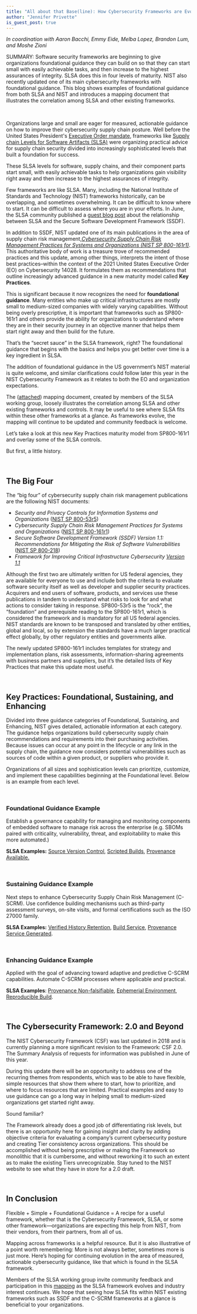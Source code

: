 ```yaml
---
title: "All about that Base(line): How Cybersecurity Frameworks are Evolving with Foundational Guidance"
author: "Jennifer Privette"
is_guest_post: true
---
```


<!-- markdownlint-disable MD036 -->
*In coordination with Aaron Bacchi, Emmy Eide, Melba Lopez, Brandon Lum, and Moshe Zioni*

SUMMARY: Software security frameworks are beginning to give organizations foundational guidance they can build on so that they can start small with easily achievable tasks, and then increase to the highest assurances of integrity. SLSA does this in four levels of maturity. NIST also recently updated one of its main cybersecurity frameworks with foundational guidance. This blog shows examples of foundational guidance from both SLSA and NIST and introduces a mapping document that illustrates the correlation among SLSA and other existing frameworks.
<p>&nbsp;</p>

Organizations large and small are eager for measured, actionable guidance on how to improve their cybersecurity supply chain posture. Well before the United States President's [Executive Order mandate](https://www.whitehouse.gov/briefing-room/presidential-actions/2021/05/12/executive-order-on-improving-the-nations-cybersecurity/), frameworks like [Supply chain Levels for Software Artifacts (SLSA)](/) were organizing practical advice for supply chain security divided into increasingly sophisticated levels that built a foundation for success.

These SLSA levels for software, supply chains, and their component parts start small, with easily achievable tasks to help organizations gain visibility right away and then increase to the highest assurances of integrity.

Few frameworks are like SLSA. Many, including the National Institute of Standards and Technology (NIST) frameworks historically, can be overlapping, and sometimes overwhelming. It can be difficult to know where to start. It can be difficult to assess where you are in your efforts. In June, the SLSA community published a [guest blog post](2022-06-15-slsa-ssdf.md) about the relationship between SLSA and the Secure Software Development Framework (SSDF).

In addition to SSDF, NIST updated one of its main publications in the area of supply chain risk management,*[Cybersecurity Supply Chain Risk Management Practices for Systems and Organizations (NIST SP 800-161r1)](https://nvlpubs.nist.gov/nistpubs/SpecialPublications/NIST.SP.800-161r1.pdf)*. This authoritative body of work is a treasure trove of recommended practices and this update, among other things,  interprets the intent of those best practices–within the context of the 2021 United States Executive Order (EO) on Cybersecurity 14028. It formulates them as recommendations that outline increasingly advanced guidance in a new maturity model called **Key Practices**.

This is significant because it now recognizes the need for **foundational guidance**. Many entities who make up critical infrastructures are mostly small to medium-sized companies with widely varying capabilities. Without being overly prescriptive, it is important that frameworks such as SP800-161r1 and others provide the ability for organizations to understand where they are in their security journey in an objective manner that helps them start right away and then build for the future.

That’s the “secret sauce” in the SLSA framework, right? The foundational guidance that begins with the basics and helps you get better over time is a key ingredient in SLSA.

The addition of foundational guidance in the US government’s NIST material is quite welcome, and similar clarifications could follow later this year in the NIST Cybersecurity Framework as it relates to both the EO and organization expectations.

The ([attached](https://docs.google.com/spreadsheets/d/1P_xxMlyF5iPV51CqIk8_EhI57aR6wf1Gkrg8sRHBMMQ/edit#gid=0)) mapping document, created by members of the SLSA working group,  loosely illustrates the correlation among SLSA and other existing frameworks and controls. It may be useful to see where SLSA fits within these other frameworks at a glance. As frameworks evolve, the mapping will continue to be updated and community feedback is welcome.

Let’s take a look at this new Key Practices maturity model from SP800-161r1 and overlay some of the SLSA controls.

But first, a little history.
<p>&nbsp;</p>

## The Big Four

The “big four” of cybersecurity supply chain risk management publications are the following NIST documents:

-   *Security and Privacy Controls for Information Systems and Organizations* ([NIST SP 800-53r5](https://csrc.nist.gov/publications/detail/sp/800-53/rev-5/final))
-   *Cybersecurity Supply Chain Risk Management Practices for Systems and Organizations* ([NIST SP 800-161r1](https://nvlpubs.nist.gov/nistpubs/SpecialPublications/NIST.SP.800-161r1.pdf))
-   *Secure Software Development Framework (SSDF) Version 1.1: Recommendations for Mitigating the Risk of Software Vulnerabilities* ([NIST SP 800-218](https://csrc.nist.gov/publications/detail/sp/800-218/final))
-   *Framework for Improving Critical Infrastructure Cybersecurity [Version 1.1](https://www.nist.gov/news-events/news/2018/04/nist-releases-version-11-its-popular-cybersecurity-framework)*

Although the first two are ultimately written for US federal agencies, they are available for everyone to use and include both the criteria to evaluate software security itself as well as developer and supplier security practices. Acquirers and end users of software, products, and services use these publications in tandem to understand what risks to look for and what actions to consider taking in response. SP800-53r5 is the “rock”, the “foundation” and prerequisite reading to the SP800-161r1, which is considered the framework and is mandatory for all US federal agencies. NIST standards are known to be transposed and translated by other entities, global and local, so by extension the standards have a much larger practical effect globally, by other regulatory entities and governments alike.

The newly updated SP800-161r1 includes templates for strategy and implementation plans, risk assessments, information-sharing agreements with business partners and suppliers, but it’s the detailed lists of Key Practices that make this update most useful.
<p>&nbsp;</p>

## Key Practices: Foundational, Sustaining, and Enhancing

Divided into three guidance categories of Foundational, Sustaining, and Enhancing, NIST gives detailed, actionable information at each category.  The guidance helps organizations build cybersecurity supply chain recommendations and requirements into their purchasing activities. Because issues can occur at any point in the lifecycle or any link in the supply chain, the guidance now considers potential vulnerabilities such as sources of code within a given product, or suppliers who provide it.

Organizations of all sizes and sophistication levels can prioritize, customize, and implement these capabilities beginning at the Foundational level. Below is an example from each level.
<p>&nbsp;</p>

### Foundational Guidance Example

Establish a governance capability for managing and monitoring components of embedded software to manage risk across the enterprise (e.g. SBOMs paired with criticality, vulnerability, threat, and exploitability to make this more automated.)

**SLSA Examples:** [Source Version Control](https://slsa.dev/v0.1/requirements#version-controlled), [Scripted Builds](https://slsa.dev/v0.1/requirements#scripted-build), [Provenance Available.](https://slsa.dev/v0.1/requirements#available)
<p>&nbsp;</p>

### Sustaining Guidance Example

Next steps to enhance Cybersecurity Supply Chain Risk Management (C-SCRM). Use confidence building mechanisms such as third-party assessment surveys, on-site visits, and formal certifications such as the ISO 27000 family.

**SLSA Examples:** [Verified History Retention](https://slsa.dev/v0.1/requirements#verified-history), [Build Service](https://slsa.dev/v0.1/requirements#build-service), [Provenance Service Generated](https://slsa.dev/v0.1/requirements#service-generated).
<p>&nbsp;</p>

### Enhancing Guidance Example

Applied with the goal of advancing toward adaptive and predictive C-SCRM capabilities. Automate C-SCRM processes where applicable and practical.

**SLSA Examples**: [Provenance Non-falsifiable](https://slsa.dev/v0.1/requirements#non-falsifiable), [Ephemerial Environment](https://slsa.dev/v0.1/requirements#ephemeral-environment), [Reproducible Build](https://slsa.dev/v0.1/requirements#reproducible).
<p>&nbsp;</p>

## The Cybersecurity Framework: 2.0 and Beyond

The NIST Cybersecurity Framework (CSF) was last updated in 2018 and is currently planning a more significant revision to the Framework: CSF 2.0. The Summary Analysis of requests for information was published in June of this year.

During this update there will be an opportunity to address one of the recurring themes from respondents, which was to be able to have flexible, simple resources that show them where to start, how to prioritize, and where to focus resources that are limited. Practical examples and easy to use guidance can go a long way in helping small to medium-sized organizations get started right away.

Sound familiar?

The Framework already does a good job of differentiating risk levels, but there is an  opportunity here for gaining insight and clarity by adding objective criteria for evaluating a company’s current cybersecurity posture and creating Tier consistency across organizations. This should be accomplished without being prescriptive or making the Framework so monolithic that it is cumbersome, and without reworking it to such an extent as to make the existing Tiers unrecognizable.  Stay tuned to the NIST website to see what they have in store for a 2.0 draft.
<p>&nbsp;</p>

## In Conclusion

Flexible +  Simple + Foundational Guidance = A recipe for a useful framework, whether that is the Cybersecurity Framework, SLSA, or some other framework—organizations are expecting this help from NIST, from their vendors, from their partners, from all of us.

Mapping across frameworks is a helpful resource. But it is also illustrative of a point worth remembering: More is not always better, sometimes more is just more. Here’s hoping for continuing evolution in the area of measured, actionable cybersecurity guidance, like that which is found in the SLSA framework.

Members of the SLSA working group invite community feedback and participation in this [mapping](https://docs.google.com/spreadsheets/d/1P_xxMlyF5iPV51CqIk8_EhI57aR6wf1Gkrg8sRHBMMQ/edit#gid=0) as the SLSA framework evolves and industry interest continues. We hope that seeing how SLSA fits within NIST existing frameworks such as SSDF and the C-SCRM frameworks at a glance is beneficial to your organizations.
